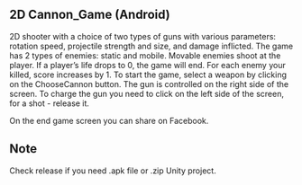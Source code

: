 ## 2D Cannon_Game (Android)


2D shooter with a choice of two types of guns with various parameters: rotation speed, projectile strength and size, and damage inflicted. The game has 2 types of enemies: static and mobile. Movable enemies shoot at the player. If a player’s life drops to 0, the game will end. For each enemy your killed, score increases by 1. To start the game, select a weapon by clicking on the ChooseCannon button. The gun is controlled on the right side of the screen. To charge the gun you need to click on the left side of the screen, for a shot - release it.

On the end game screen you can share on Facebook.

## Note
Check release if you need .apk file or .zip Unity project.

